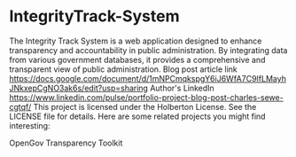 # IntegrityTrack-System
 The Integrity Track System is a web application designed to enhance transparency and accountability in public administration. By integrating data from various government databases, it provides a comprehensive and transparent view of public administration.
 Blog post article link https://docs.google.com/document/d/1mNPCmqkspgY6iJ6WfA7C9IfLMayhJNkxepCgNO3ak6s/edit?usp=sharing
 Author's LinkedIn https://www.linkedin.com/pulse/portfolio-project-blog-post-charles-sewe-cgtqf/
 This project is licensed under the Holberton License. See the LICENSE file for details.
 Here are some related projects you might find interesting:

OpenGov
Transparency Toolkit
